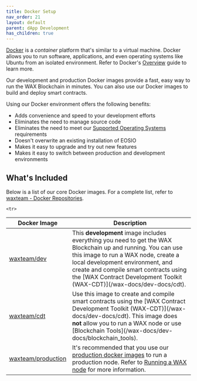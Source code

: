 ```yaml
---
title: Docker Setup
nav_order: 21
layout: default
parent: dApp Development
has_children: true
---
```

 
<a href="https://www.docker.com/" target="_blank">Docker</a> is a *container* platform that's similar to a virtual machine. Docker allows you to run software, applications, and even operating systems like Ubuntu from an isolated environment. Refer to Docker's <a href="https://www.docker.com/why-docker" target="_blank">Overview</a> guide to learn more.

Our development and production Docker images provide a fast, easy way to run the WAX Blockchain in minutes. You can also use our Docker images to build and deploy smart contracts.

Using our Docker environment offers the following benefits:

* Adds convenience and speed to your development efforts
* Eliminates the need to manage source code 
* Eliminates the need to meet our [Supported Operating Systems](/wax-docs/dev-docs/os) requirements
* Doesn't overwrite an existing installation of EOSIO
* Makes it easy to upgrade and try out new features
* Makes it easy to switch between production and development environments

<!--<strong>Note:</strong> While it isn't required to build the source code from our <a href="https://github.com/worldwide-asset-exchange" target="_blank">WAX Git Repository</a>, we still recommend that you . 
{: .label .label-yellow }-->

## What's Included

Below is a list of our core Docker images. For a complete list, refer to <a href="https://hub.docker.com/u/waxteam" target="_blank">waxteam - Docker Repositories</a>.

<table>
<thead>
<tr>
<th style="width:25%">Docker Image</th>
<th>Description</th>
</tr>
</thead>

<tbody>
<tr>
<td><a href="https://hub.docker.com/r/waxteam/dev" target="_blank">waxteam/dev</a></td>
<td>This <strong>development</strong> image includes everything you need to get the WAX Blockchain up and running. You can use this image to run a WAX node, create a local development environment, and create and compile smart contracts using the [WAX Contract Development Toolkit (WAX-CDT)](/wax-docs/dev-docs/cdt).</td>
</tr>

<tr>
<td><a href="https://hub.docker.com/r/waxteam/cdt" target="_blank">waxteam/cdt</a></td>
<td>Use this image to create and compile smart contracts using the [WAX Contract Development Toolkit (WAX-CDT)](/wax-docs/dev-docs/cdt). This image does <strong>not</strong> allow you to run a WAX node or use [Blockchain Tools](/wax-docs/dev-docs/blockchain_tools).</td>
</tr>

    <tr>
<td><a href="https://hub.docker.com/r/waxteam/production" target="_blank">waxteam/production</a></td>
<td>It's recommended that you use our <a href="https://hub.docker.com/r/waxteam/production" target="_blank">production docker images</a> to run a production node. Refer to <a href="https://github.com/worldwide-asset-exchange/wax-blockchain/tree/develop/samples/mainnet" target="_blank">Running a WAX node</a> for more information.</td>
</tr>

</tbody>
</table>




